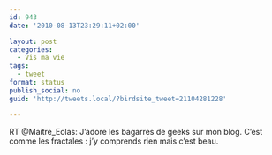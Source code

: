```yaml
---
id: 943
date: '2010-08-13T23:29:11+02:00'

layout: post
categories:
  - Vis ma vie
tags:
  - tweet
format: status
publish_social: no
guid: 'http://tweets.local/?birdsite_tweet=21104281228'

---
```


RT @Maitre\_Eolas: J’adore les bagarres de geeks sur mon blog. C’est comme les fractales : j’y comprends rien mais c’est beau.